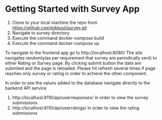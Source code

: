 # Getting Started with Survey App

1) Clone to your local machine the repo from https://github.com/pikkoui/survey.git
2) Navigate to survey directory
3) Execute the command docker-compose build
4) Execute the command docker-compose up

To navigate to the frontend app go to http://localhost:8080/
The site navigates randomly(as per requirement that survey are periodically sent) to either Rating or Survey page.
By clicking submit button the data are submited and the page is reloaded.
Please hit refresh several times if page reaches only survey or rating in order to 
achieve the other component. 

In order to see the values added to the database navigate directly to the backend API service

1) http://localhost:8110/api/userresponses/  in order to view the survey submissions
2) http://localhost:8110/api/userratings/  in order to view the rating submissions
